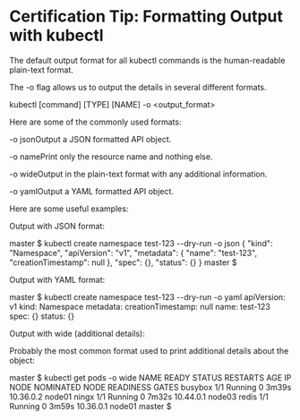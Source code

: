 # Certification Tip: Formatting Output with kubectl

The default output format for all kubectl commands is the human-readable plain-text format.

The -o flag allows us to output the details in several different formats.

kubectl [command] [TYPE] [NAME] -o <output_format>

Here are some of the commonly used formats:

-o jsonOutput a JSON formatted API object.

-o namePrint only the resource name and nothing else.

-o wideOutput in the plain-text format with any additional information.

-o yamlOutput a YAML formatted API object.

Here are some useful examples:

Output with JSON format:

master $ kubectl create namespace test-123 --dry-run -o json
{
"kind": "Namespace",
"apiVersion": "v1",
"metadata": {
"name": "test-123",
"creationTimestamp": null
},
"spec": {},
"status": {}
}
master $

Output with YAML format:

master $ kubectl create namespace test-123 --dry-run -o yaml
apiVersion: v1
kind: Namespace
metadata:
creationTimestamp: null
name: test-123
spec: {}
status: {}

Output with wide (additional details):

Probably the most common format used to print additional details about the object:

master $ kubectl get pods -o wide
NAME READY STATUS RESTARTS AGE IP NODE NOMINATED NODE READINESS GATES
busybox 1/1 Running 0 3m39s 10.36.0.2 node01 <none> <none>
ningx 1/1 Running 0 7m32s 10.44.0.1 node03 <none> <none>
redis 1/1 Running 0 3m59s 10.36.0.1 node01 <none> <none>
master $
